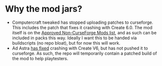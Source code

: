 # Why the mod jars?
- Computercraft tweaked has stopped uploading patches to curseforge. This includes the patch that fixes it crashing with Create 6.0. The mod itself is on the [Approved Non-CurseForge Mods list](https://support.curseforge.com/en/support/solutions/articles/9000197913-non-curseforge-mods), and as such can be included in packs this way. Ideally I want this to be handed via buildscripts (no repo bloat), but for now this will work.
- Ad Astra [has fixed](https://github.com/terrarium-earth/Ad-Astra/issues/692) crashing with Create V6, but has not pushed it to curseforge. As such, the repo will temporarily contain a patched build of the mod to help playtesters.